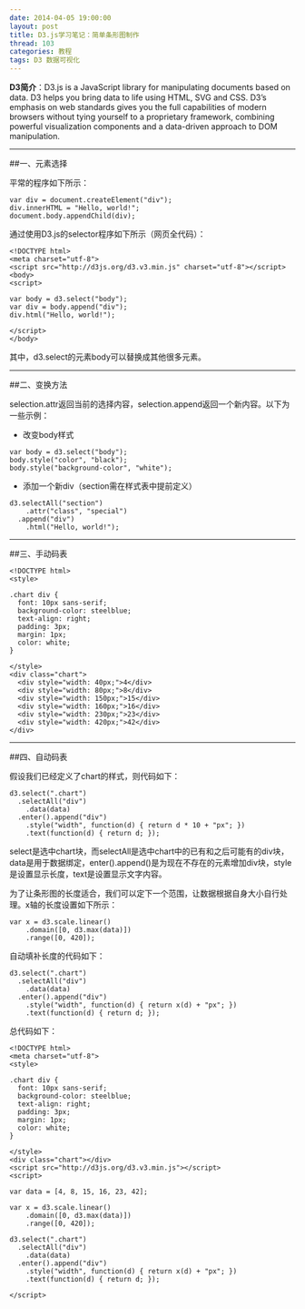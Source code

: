 ```yaml
---
date: 2014-04-05 19:00:00
layout: post
title: D3.js学习笔记：简单条形图制作
thread: 103
categories: 教程
tags: D3 数据可视化
---
```


**D3简介**：D3.js is a JavaScript library for manipulating documents based on data. D3 helps you bring data to life using HTML, SVG and CSS. D3’s emphasis on web standards gives you the full capabilities of modern browsers without tying yourself to a proprietary framework, combining powerful visualization components and a data-driven approach to DOM manipulation.

----

##一、元素选择

平常的程序如下所示：

```
var div = document.createElement("div");
div.innerHTML = "Hello, world!";
document.body.appendChild(div);
```

通过使用D3.js的selector程序如下所示（网页全代码）：

```
<!DOCTYPE html>
<meta charset="utf-8">
<script src="http://d3js.org/d3.v3.min.js" charset="utf-8"></script>
<body>
<script>

var body = d3.select("body");
var div = body.append("div");
div.html("Hello, world!");

</script>
</body>
```

其中，d3.select的元素body可以替换成其他很多元素。

----

##二、变换方法

selection.attr返回当前的选择内容，selection.append返回一个新内容。以下为一些示例：

* 改变body样式

```
var body = d3.select("body");
body.style("color", "black");
body.style("background-color", "white");
```

* 添加一个新div（section需在样式表中提前定义）

```
d3.selectAll("section")
    .attr("class", "special")
  .append("div")
    .html("Hello, world!");
```

----

##三、手动码表

```
<!DOCTYPE html>
<style>

.chart div {
  font: 10px sans-serif;
  background-color: steelblue;
  text-align: right;
  padding: 3px;
  margin: 1px;
  color: white;
}

</style>
<div class="chart">
  <div style="width: 40px;">4</div>
  <div style="width: 80px;">8</div>
  <div style="width: 150px;">15</div>
  <div style="width: 160px;">16</div>
  <div style="width: 230px;">23</div>
  <div style="width: 420px;">42</div>
</div>
```

----

##四、自动码表

假设我们已经定义了chart的样式，则代码如下：

```
d3.select(".chart")
  .selectAll("div")
    .data(data)
  .enter().append("div")
    .style("width", function(d) { return d * 10 + "px"; })
    .text(function(d) { return d; });
```

select是选中chart块，而selectAll是选中chart中的已有和之后可能有的div块，data是用于数据绑定，enter().append()是为现在不存在的元素增加div块，style是设置显示长度，text是设置显示文字内容。

为了让条形图的长度适合，我们可以定下一个范围，让数据根据自身大小自行处理。x轴的长度设置如下所示：

```
var x = d3.scale.linear()
    .domain([0, d3.max(data)])
    .range([0, 420]);
```

自动填补长度的代码如下：

```
d3.select(".chart")
  .selectAll("div")
    .data(data)
  .enter().append("div")
    .style("width", function(d) { return x(d) + "px"; })
    .text(function(d) { return d; });
```

总代码如下：

```
<!DOCTYPE html>
<meta charset="utf-8">
<style>

.chart div {
  font: 10px sans-serif;
  background-color: steelblue;
  text-align: right;
  padding: 3px;
  margin: 1px;
  color: white;
}

</style>
<div class="chart"></div>
<script src="http://d3js.org/d3.v3.min.js"></script>
<script>

var data = [4, 8, 15, 16, 23, 42];

var x = d3.scale.linear()
    .domain([0, d3.max(data)])
    .range([0, 420]);

d3.select(".chart")
  .selectAll("div")
    .data(data)
  .enter().append("div")
    .style("width", function(d) { return x(d) + "px"; })
    .text(function(d) { return d; });

</script>
```

